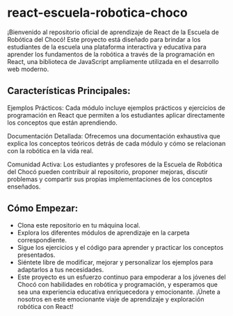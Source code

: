 # react-escuela-robotica-choco
¡Bienvenido al repositorio oficial  de aprendizaje de React de la Escuela de Robótica del Chocó! Este proyecto está diseñado para brindar a los estudiantes de la escuela una plataforma interactiva y educativa para aprender los fundamentos de la robótica a través de la programación en React, una biblioteca de JavaScript ampliamente utilizada en el desarrollo web moderno.

## Características Principales:

Ejemplos Prácticos: Cada módulo incluye ejemplos prácticos y ejercicios de programación en React que permiten a los estudiantes aplicar directamente los conceptos que están aprendiendo.

Documentación Detallada: Ofrecemos una documentación exhaustiva que explica los conceptos teóricos detrás de cada módulo y cómo se relacionan con la robótica en la vida real.

Comunidad Activa: Los estudiantes y profesores de la Escuela de Robótica del Chocó pueden contribuir al repositorio, proponer mejoras, discutir problemas y compartir sus propias implementaciones de los conceptos enseñados.

## Cómo Empezar:
- Clona este repositorio en tu máquina local.
- Explora los diferentes módulos de aprendizaje en la carpeta correspondiente.
- Sigue los ejercicios y el código para aprender y practicar los conceptos presentados.
- Siéntete libre de modificar, mejorar y personalizar los ejemplos para adaptarlos a tus necesidades.
- Este proyecto es un esfuerzo continuo para empoderar a los jóvenes del Chocó con habilidades en robótica y programación, y esperamos que sea una experiencia educativa enriquecedora y emocionante. ¡Únete a nosotros en este emocionante viaje de aprendizaje y exploración robótica con React!






